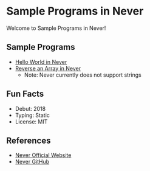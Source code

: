 # Sample Programs in Never

Welcome to Sample Programs in Never!

## Sample Programs

- [Hello World in Never](https://github.com/TheRenegadeCoder/sample-programs/issues/450)
- [Reverse an Array in Never](https://github.com/TheRenegadeCoder/sample-programs/issues/451)
  - Note: Never currently does not support strings

## Fun Facts

- Debut: 2018
- Typing: Static
- License: MIT

## References

- [Never Official Website](https://never-lang.github.io/never/)
- [Never GitHub](https://github.com/never-lang/never/)

